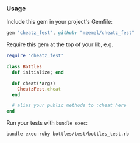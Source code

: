 ### Usage

Include this gem in your project's Gemfile:

```ruby
gem "cheatz_fest", github: "mzemel/cheatz_fest"
```

Require this gem at the top of your lib, e.g.

```ruby
require 'cheatz_fest'

class Bottles
  def initialize; end

  def cheat(*args)
    CheatzFest.cheat
  end

  # alias your public methods to :cheat here
end
```

Run your tests with `bundle exec`:

`bundle exec ruby bottles/test/bottles_test.rb`